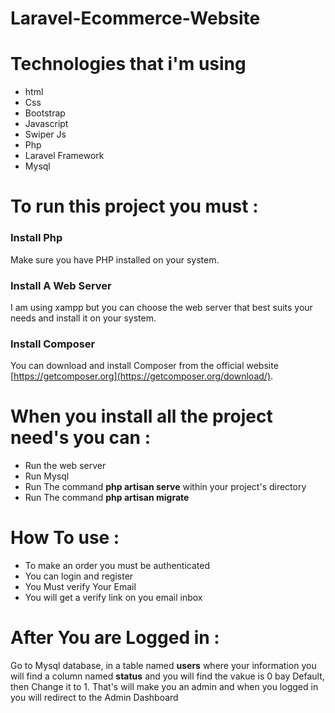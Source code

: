 # Laravel-Ecommerce-Website

# Technologies that i'm using

<ul>
  <li>html</li>
  <li>Css</li>
  <li>Bootstrap</li>
  <li>Javascript</li>
  <li>Swiper Js</li>
  <li>Php</li>
  <li>Laravel Framework</li>
  <li>Mysql</li>
</ul>

# To run this project you must :
  
 ### Install Php
 
 Make sure you have PHP installed on your system.
 
 ### Install A Web Server
 
 I am using xampp but you can choose the web server that best suits your needs and install it on your system.
 
 ### Install Composer
  
 You can download and install Composer from the official website [https://getcomposer.org](https://getcomposer.org/download/).
 
 # When you install all the project need's you can :
 
 <ul>
  <li>Run the web server</li>
  <li>Run Mysql</li>
  <li>Run The command <b>php artisan serve</b> within your project's directory</li>
  <li>Run The command <b>php artisan migrate</b></li>
</ul>

 # How To use :
 
<ul>
  <li>To make an order you must be authenticated </li>
  <li>You can login and register</li>
  <li>You Must verify Your Email</li>
  <li>You will get a verify link on you email inbox</li>
</ul>

 # After You are Logged in :
 
Go to Mysql database, in a table named <b>users</b> where your information you will find a column named <b>status</b> and you
will find the vakue is 0 bay Default, then Change it to 1. 
That's will make you an admin and when you logged in you will redirect to the Admin Dashboard

 
